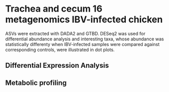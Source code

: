 # Trachea and cecum 16 metagenomics IBV-infected chicken



<p>
ASVs were extracted with DADA2 and GTBD. DESeq2 was used for differential abundance analysis and interesting taxa, whose abundance was statistically differenty when IBV-infected samples were compared against corresponding controls, were illustrated in dot plots.
</p>

## Differential Expression Analysis

## Metabolic profiling
